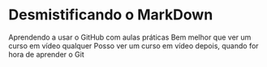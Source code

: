 # Desmistificando o MarkDown
Aprendendo a usar o GitHub com aulas práticas
Bem melhor que ver um curso em vídeo qualquer
Posso ver um curso em vídeo depois, quando for hora de aprender o Git
